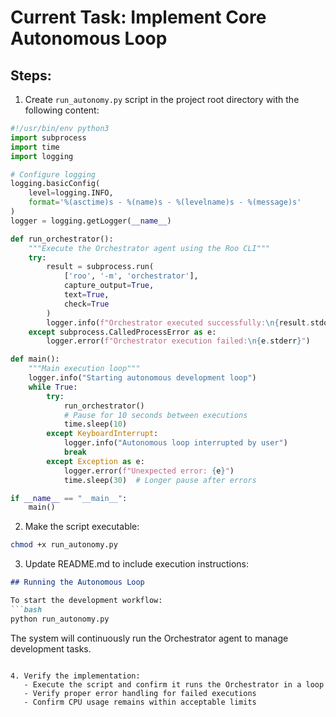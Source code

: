 # Current Task: Implement Core Autonomous Loop

## Steps:

1. Create `run_autonomy.py` script in the project root directory with the following content:
```python
#!/usr/bin/env python3
import subprocess
import time
import logging

# Configure logging
logging.basicConfig(
    level=logging.INFO,
    format='%(asctime)s - %(name)s - %(levelname)s - %(message)s'
)
logger = logging.getLogger(__name__)

def run_orchestrator():
    """Execute the Orchestrator agent using the Roo CLI"""
    try:
        result = subprocess.run(
            ['roo', '-m', 'orchestrator'],
            capture_output=True,
            text=True,
            check=True
        )
        logger.info(f"Orchestrator executed successfully:\n{result.stdout}")
    except subprocess.CalledProcessError as e:
        logger.error(f"Orchestrator execution failed:\n{e.stderr}")

def main():
    """Main execution loop"""
    logger.info("Starting autonomous development loop")
    while True:
        try:
            run_orchestrator()
            # Pause for 10 seconds between executions
            time.sleep(10)
        except KeyboardInterrupt:
            logger.info("Autonomous loop interrupted by user")
            break
        except Exception as e:
            logger.error(f"Unexpected error: {e}")
            time.sleep(30)  # Longer pause after errors

if __name__ == "__main__":
    main()
```

2. Make the script executable:
```bash
chmod +x run_autonomy.py
```

3. Update README.md to include execution instructions:
```markdown
## Running the Autonomous Loop

To start the development workflow:
```bash
python run_autonomy.py
```

The system will continuously run the Orchestrator agent to manage development tasks.
```

4. Verify the implementation:
   - Execute the script and confirm it runs the Orchestrator in a loop
   - Verify proper error handling for failed executions
   - Confirm CPU usage remains within acceptable limits